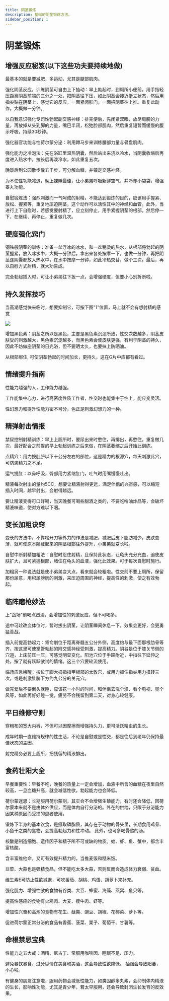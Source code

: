 ```yaml
---
title: 阴茎锻炼
description: 基础的阴茎锻炼方法。
sidebar_position: 1
---
```

# 阴茎锻炼

## 增强反应秘笈(以下这些功夫要持续地做)

最基本的就是要减肥，多运动，尤其是腿部肌肉。

强化阴茎反应，训练阴茎可自由上下抽动：早上勃起时，到厕所小便前，用手指轻压距离阴茎前端的三分之一处，把阴茎往下压，如此阴茎会接近挺立状态，然后用指尖贴在阴茎上，感觉它的反应，一面紧闭肛门，一面把阴茎往上推。重复此动作，大概做一分钟。

以自我意识强化专司性勃起副交感神经：排完便后，先闭紧双眼，放尽肩膀的力量，再放掉从头到脚的力量，嘴巴半闭，松弛脸部肌肉，然后重复短暂而缓慢的腹示呼吸，持续30秒钟。

强化器官功能与性荷尔蒙分泌：利用蹲马步来训练腰部力量与骨盘肌肉。

强化能力之冷泡法：先在浴缸里温热阴囊，然后站出来浇以冷水，当阴囊收缩后再度进入热水中，拉长后再泼冷水，如此重复五次。

晚饭后到公园散步散五千步，可分解血糖，并镇定交感神经。

为不使性功能减退，晚上裸睡最佳，让小弟弟呼吸新鲜空气，并冷却小袋袋，增强睾丸功能。

自慰锻炼法：强烈刺激而一气呵成的射精，不能达到锻炼的目的，应该用手握紧、放松、握紧等，重复地压迫阴茎，这个动作可以活性其中的神经和血管。此外，当进行上下自慰时，若感觉要射精了，应立刻停止，用手紧握阴茎的根部，然后停一下，在继续、再停止，重复做几次。
## 硬度强化窍门

钢铁般阴茎的训练：准备一盆浮冰的冰水，和一盆稍烫的热水，从根部将勃起的阴茎握紧，放入冰水中，大概一分钟后，拿出来各处按摩一下，也做一分钟，再把阴茎连阴囊都放入热水中，在水中按摩一分钟，如此冷热交替，做个三次。最后，再以自慰方式射精，就大功告成。

完全勃起插入时，可让小弟弟往下扳一点，会增强硬度，但要小心别折断啦。
## 持久发挥技巧

当高潮感觉快来临时，想要抑制它，可按下图"1"位置，马上就不会有想射精的感觉

![](/img/docs/penis.jpg)

增加黑色素：阴茎之所以是黑色，主要是黑色素沉淀所致，性交次数越多，阴茎皮肤受的刺激越大，黑色素沉淀越多，而黑色素会使皮肤更强，有利于阴茎的持久，因此不妨做座阴茎的日光浴，但不要晒太久，也要抹上防晒油。

从根部绑住, 可使阴茎勃起的时间加长，更持久，这在G片中应都有看过。
## 情绪提升指南

性能力越强的人，工作能力越强。

工作能集中心力，进行高密度性质工作者，性交时也能集中于性上，能应变灵活。

性幻想力和提升性能力密不可分，色正是刺激幻想力的一种。
## 精弹射击情报

禁尿控制射精训练：早上上厕所时，要尿出来时憋住，再排出，再憋住，重复做几次，最好配合之前提的早上勃起训练之后来做，在阴茎萎缩之后开始此训练。

点精穴：用力按肚脐以下十公分左右的部位，这是精力的根源穴，每天刺激此穴，可防患精力之不足。

运气提肛：以鼻呼吸，臀部用力紧缩肛门，吐气时用嘴慢慢吐出。

精液每次射出的量约5CC，想要让精液射得更远，满足伴侣的兴奋感，可以缩短插入时间，越早射出，会射得越远。

要让精液变得可口好喝，当天晚餐可喝些甜酒之类的，不要吃啥油炸品等，会破坏精液味道，使对方难以下咽。
## 变长加粗诀窍

变长的方法中，不靠啥开刀等外力的作法是减肥，减肥后皮下脂肪减少，皮肤变薄，就可使原本隐藏起来的阴茎根部往外提升，小弟弟就变长啦。

自慰中断射精加粗法：自慰时忍住射精，且保持此状态，让龟头充分充血，迫使皮肤扩大，且可紧握根部，堵住在龟头的血液，强化此效果。可于每次自慰时施行。

加粗另一种说法就是使小弟弟变大点，看来就会较粗啦。性交前不要上厕所，保留那份尿意，用积尿膀胱的刺激，来压迫周围的神经，提高性的刺激，使之有效勃起。
## 临阵磨枪妙法

上"战场"前喝点烈酒，会增加性的刺激反应，但不可喝多。

途中可趁改变体位时，暂时拔出阴茎，让阴茎瞬间休息一下，效果会更好，会更勇猛善战。

插入前提高勃起力：肾俞削位于距离脊髓五公分外侧，高度约与最下面那根肋骨等齐，按这里可使掌管勃起的附交感神经受刺激，提高精力。阴谷是位于膝关节侧的穴道，上床前压一压，可感觉明显变化。阳池穴位于手踝附近，中指往下延伸之处，按了就有跃跃欲试的情绪。这三个穴要轮流使用。

临场应急唤醒：按位于脚大拇指指甲根部的太敦穴，或用力抓住指尖用力扭转三次，或是刺激肚脐下方约九公分的关元穴。

做完爱后不要倒头就睡，应该花一小时的时间，和伴侣去洗个澡、看个电视、兜个风等，如此再好好睡一觉，疲劳不会残留到第二天，对身心较健康。
## 平日维修守则

穿粗布的宽大内裤，不但可以因摩擦而增强持久力，更可活跃精虫的生长。

成年时期一直维持规律的性生活，不论是自慰或是性交，都是往后到老年仍保持最佳状态的主因。

射完精务必要上厕所，把残留的精液排出。
## 食药壮阳大全

早餐重要性：早餐不吃，晚餐的热量上一定会增加，血液中所含的血糖在夜里自然较高，一旦血糖升高，就会减低性欲，勃起能力也会降低。

荷尔蒙迷思：长期服用荷尔蒙剂，其实会不会增强生殖能力，有时还会降低，因荷尔蒙本来就不是由体外供应，而是体内自行分泌的。外在的供给，只限于分泌能力因某种原因而受损的患者使用。

锻炼下半身的基本饮食，是摄取磷脂质，其存在于动物的骨头里，长期食用鸡骨、小鱼干之类的食物，会提高勃起力和性冲动。
此外，也可多喝骨熬的汤。

核酸是制造细胞、遗传因子和精子所不可或缺的物质。蛤、虾、鱼、蟹中，都含丰富核酸。

含丰富维他命，又可有效提升精力的，当推麦饭和糙米饭。

韭菜、大蒜也是强精食品，但不能吃太多大蒜，否则反而会造成体力衰弱、贫血。

维生素E可防止性欲减退，可吃番茄、胡桃、鸡蛋、胡萝卜来补充。

强化肌力、增强性欲的食物有谷类、大豆、蜂蜜、海藻、燕窝、鱼贝等。

提高性感应的食物有火鸡肉、大麦、瘦牛肉、虾等。

增加性兴奋和高潮的食物有花生、菇类、豌豆、胡椒、花椰菜、萝卜等。

促进荷尔蒙正常分泌的食品有香蕉、菠菜、栗子、葡萄干、甘薯等。
## 命根禁忌宝典

性能力之五大戒：酒精、尼古丁、常服用咖啡因、睡眠不足、压力。

避免暴饮暴食，过分纵情在美食和美酒，这会导致性欲降低。
抽烟会导致阳萎，小心啦。

有健身的朋友注意啦，服用药物会减低性能力，如类固醇睾丸素，会抑制体内精液的生长，影响性功能，尤其是青少年，若太早服用，还会导致封闭生长发育的反效果。
